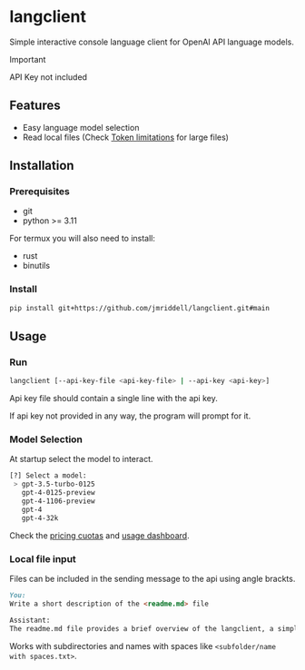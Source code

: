 # langclient

Simple interactive console language client for OpenAI API language models.

> [!IMPORTANT]
> API Key not included

## Features
* Easy language model selection
* Read local files (Check [Token limitations](https://platform.openai.com/docs/models/gpt-4-and-gpt-4-turbo) for large files)

## Installation

### Prerequisites

* git
* python >= 3.11

For termux you will also need to install:

* rust
* binutils


### Install

```bash
pip install git+https://github.com/jmriddell/langclient.git#main
```

## Usage

### Run 

```bash
langclient [--api-key-file <api-key-file> | --api-key <api-key>]
```
Api key file should contain a single line with the api key.

If api key not provided in any way, the program will prompt for it.

### Model Selection
At startup select the model to interact.

```bash
[?] Select a model:
 > gpt-3.5-turbo-0125
   gpt-4-0125-preview
   gpt-4-1106-preview
   gpt-4
   gpt-4-32k
```

Check the [pricing cuotas](https://openai.com/pricing) and [usage dashboard](https://platform.openai.com/usage).

### Local file input
Files can be included in the sending message to the api using angle brackts.

```md
You:
Write a short description of the <readme.md> file

Assistant:
The readme.md file provides a brief overview of the langclient, a simple interactive console language client for OpenAI API language models. It includes information on installation prerequisites and instructions, as well as guidance on usage, model selection, and inputting local files. The file also emphasizes the importance of not including the API key. Links to relevant documentation and resources are also provided.
```

Works with subdirectories and names with spaces like `<subfolder/name with spaces.txt>`.
